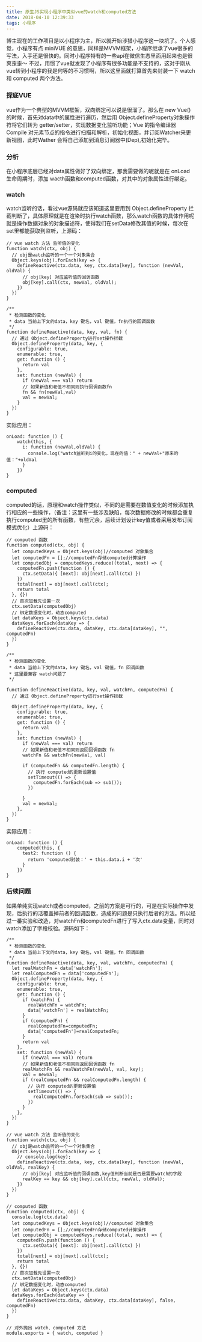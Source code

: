 ```yaml
---
title: 原生JS实现小程序中类似vue的watch和computed方法
date: 2018-04-10 12:39:33
tags: 小程序
---
```

博主现在的工作项目是以小程序为主，所以就开始涉猎小程序这一块坑了。个人感觉，小程序有点 miniVUE 的意思，同样是MVVM框架，小程序继承了vue很多的写法，入手还是很快的。同时小程序特有的一些api在微信生态里面用起来也是很爽歪歪～ 不过，用惯了vue就发现了小程序有很多功能是不支持的，这对于刚从vue转到小程序的我是何等的不习惯啊，所以这里面就打算首先来封装一下 watch 和 computed 两个方法。

### 探底VUE
vue作为一个典型的MVVM框架，双向绑定可以说是很溜了。那么在 new Vue() 的时候，首先对data中的属性进行遍历，然后用 Object.defineProperty对象操作符将它们转为 getter/setter，实现数据变化监听功能；Vue 的指令编译器Compile 对元素节点的指令进行扫描和解析，初始化视图，并订阅Watcher来更新视图，此时Wather 会将自己添加到消息订阅器中(Dep),初始化完毕。

### 分析
在小程序底层已经对data属性做好了双向绑定，那我需要做的呢就是在 onLoad 生命周期时，添加 wacth函数和computed函数，对其中的对象属性进行绑定。
### watch
watch监听的话，看过vue源码就应该知道这里要用到 Object.defineProperty 拦截判断了，具体原理就是在渲染时执行watch函数，那么watch函数的具体作用呢就是操作数据对象的对象描述符，使得我们在setData修改其值的时候，每次在set里都能获取到监听，上源码：

```
// vue watch 方法 监听值的变化
function watch(ctx, obj) {
  // obj是watch监听的一个一个对象集合 
  Object.keys(obj).forEach(key => {
    defineReactive(ctx.data, key, ctx.data[key], function (newVal, oldVal) {
      // obj[key] 对应监听值的回调函数
      obj[key].call(ctx, newVal, oldVal);
    })
  })
}

/**
 * 检测函数的变化
 * data 当前上下文的data，key 键名，val 键值，fn执行的回调函数
 */
function defineReactive(data, key, val, fn) {
  // 通过 Object.defineProperty进行set操作拦截
  Object.defineProperty(data, key, {
    configurable: true,
    enumerable: true,
    get: function () {
      return val
    }, 
    set: function (newVal) {
      if (newVal === val) return
      // 如果新值和老值不相同则执行回调函数fn
      fn && fn(newVal,val)
      val = newVal;
    }
  })
}
```

实际应用：

```
onLoad: function () {
    watch(this, {
      i: function (newVal,oldVal) {
        console.log("watch监听到i的变化，现在的值：" + newVal+"原来的值："+oldVal
      }
    })
}
```

### computed
computed的话，原理和watch操作类似，不同的是需要在数值变化的时候添加执行相应的一些操作，（备注：这里有一些涉及缺陷，每次数据修改的时候都会重复执行computed里的所有函数，有些冗余，后续计划设计key值或者采用发布订阅模式优化）上源码：
```
// computed 函数
function computed(ctx, obj) {
  let computedKeys = Object.keys(obj)//computed 对象集合
  let computedFn = [];//computedFn存储computed计算操作
  let computedObj = computedKeys.reduce((total, next) => {
    computedFn.push(function () {
      ctx.setData({ [next]: obj[next].call(ctx) })
    })
    total[next] = obj[next].call(ctx);
    return total
  }, {})
  // 首次加载先设置一次
  ctx.setData(computedObj)
  // 绑定数据变化时，动态computed
  let dataKeys = Object.keys(ctx.data)
  dataKeys.forEach(dataKey => {
    defineReactive(ctx.data, dataKey, ctx.data[dataKey], "", computedFn)
  })
}

/**
 * 检测函数的变化
 * data 当前上下文的data，key 键名，val 键值，fn 回调函数
 * 这里要兼容 watch问题了
 */

function defineReactive(data, key, val, watchFn, computedFn) {
  // 通过 Object.defineProperty进行set操作拦截

  Object.defineProperty(data, key, {
    configurable: true,
    enumerable: true,
    get: function () {
      return val
    },
    set: function (newVal) {
      if (newVal === val) return
      // 如果新值和老值不相同则返回回调函数 fn
      watchFn && watchFn(newVal, val)

      if (computedFn && computedFn.length) {
        // 执行 computed的更新设置值
        setTimeout(() => {
          computedFn.forEach(sub => sub());
        })

      }
      val = newVal;
    },
  })
}
```
实际应用：

```
onLoad: function () {
    computed(this, {
      test2: function () {
        return 'computed封装：' + this.data.i + '次'
      }
    })
}
```

### 后续问题
如果单纯实现watch或者computed，之前的方案是可行的，可是在实际操作中发现，后执行的活覆盖掉前者的回调函数，造成的问题是只执行后者的方法。所以经过一番实验和改造，对watchFn和computedFn进行了写入ctx.data变量，同时对watch添加了字段校验。源码如下：
```
/**
 * 检测函数的变化
 * data 当前上下文的data，key 键名，val 键值，fn 回调函数
 */
function defineReactive(data, key, val, watchFn, computedFn) {
  let realWatchFn = data['watchFn'];
  let realComputedFn = data['computedFn'];
  Object.defineProperty(data, key, {
    configurable: true,
    enumerable: true,
    get: function () {
      if (watchFn) {
        realWatchFn = watchFn;
        data['watchFn'] = realWatchFn;
      }
      if (computedFn) {
        realComputedFn=computedFn;
        data['computedFn']=realComputedFn;
      }
      return val
    },
    set: function (newVal) {
      if (newVal === val) return
      // 如果新值和老值不相同则返回回调函数 fn
      realWatchFn && realWatchFn(newVal, val, key);
      val = newVal;
      if (realComputedFn && realComputedFn.length) {
        // 执行 computed的更新设置值
        setTimeout(() => {
          realComputedFn.forEach(sub => sub());
        })
      }
    },
  })
}

// vue watch 方法 监听值的变化
function watch(ctx, obj) {
  // obj是watch监听的一个一个对象集合 
  Object.keys(obj).forEach(key => {
    // console.log(key);
    defineReactive(ctx.data, key, ctx.data[key], function (newVal, oldVal, realKey) {
      // obj[key] 对应监听值的回调函数,key值判断当前是否是需要watch的字段
      realKey == key && obj[key].call(ctx, newVal, oldVal);
    })
  })
}

// computed 函数
function computed(ctx, obj) {
  console.log(ctx.data)
  let computedKeys = Object.keys(obj)//computed 对象集合
  let computedFn = [];//computedFn存储computed计算操作
  let computedObj = computedKeys.reduce((total, next) => {
    computedFn.push(function () {
      ctx.setData({ [next]: obj[next].call(ctx) })
    })
    total[next] = obj[next].call(ctx);
    return total
  }, {})
  // 首次加载先设置一次
  ctx.setData(computedObj)
  // 绑定数据变化时，动态computed
  let dataKeys = Object.keys(ctx.data)
  dataKeys.forEach(dataKey => {
    defineReactive(ctx.data, dataKey, ctx.data[dataKey], false, computedFn)
  })
}

// 对外抛出 watch、computed 方法
module.exports = { watch, computed }

```